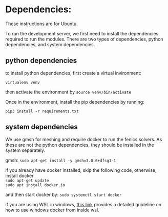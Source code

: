 # Dependencies:

These instructions are for Ubuntu.  

To run the development server, we first need to install the dependencies required to run the modules. There are two types of dependencies, python dependencies, and system dependencies. 

## python dependencies
to install python dependencies, first create a virtual invironment:  

`virtualenv venv`

then activate the environment by `source venv/bin/activate`

Once in the environment, install the pip dependencies by running:

`pip3 install -r requirements.txt`

## system dependencies
We use gmsh for meshing and require docker to run the fenics solvers. As these are not the python dependencies, they should be installed in the system separately.

gmsh: `sudo apt-get install -y gmsh=3.0.6+dfsg1-1`

if you already have docker installed, skip the following code, otherwise, install docker  
`sudo apt-get update`  
`sudo apt install docker.io`

and then start docker by:
`sudo systemctl start docker`

if you are using WSL in windows, [this link](https://nickjanetakis.com/blog/setting-up-docker-for-windows-and-wsl-to-work-flawlessly) provides a detailed guideline on how to use windows docker from inside wsl.

